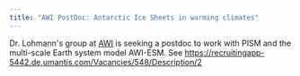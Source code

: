 ```yaml
---
title: "AWI PostDoc: Antarctic Ice Sheets in warming climates"
---
```


Dr. Lohmann's group at [AWI](https://www.awi.de/en.html) is
seeking a postdoc to work with PISM and the multi-scale Earth system
model AWI-ESM. See
<https://recruitingapp-5442.de.umantis.com/Vacancies/548/Description/2>
